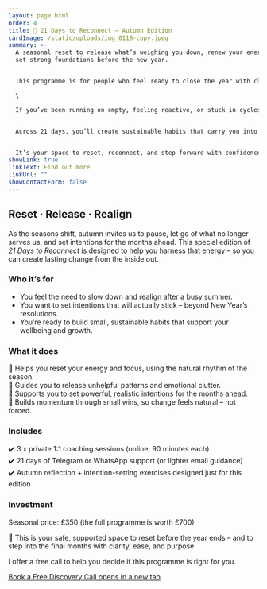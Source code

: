```yaml
---
layout: page.html
order: 4
title: 🍂 21 Days to Reconnect – Autumn Edition
cardImage: /static/uploads/img_0118-copy.jpeg
summary: >-
  A seasonal reset to release what’s weighing you down, renew your energy, and
  set strong foundations before the new year.


  This programme is for people who feel ready to close the year with clarity and purpose, instead of dragging old habits and pressure into January. \

  \

  If you’ve been running on empty, feeling reactive, or stuck in cycles that drain you, this is your chance to pause, reset, and realign.


  Across 21 days, you’ll create sustainable habits that carry you into the new year with more balance, ease, and energy – so change feels natural, not forced.


  It’s your space to reset, reconnect, and step forward with confidence.
showLink: true
linkText: Find out more
linkUrl: ""
showContactForm: false
---
```

## **Reset · Release · Realign**

As the seasons shift, autumn invites us to pause, let go of what no longer serves us, and set intentions for the months ahead. This special edition of *21 Days to Reconnect* is designed to help you harness that energy – so you can create lasting change from the inside out.

### Who it’s for

* You feel the need to slow down and realign after a busy summer.
* You want to set intentions that will actually stick – beyond New Year’s resolutions.
* You’re ready to build small, sustainable habits that support your wellbeing and growth.

### What it does

🍂 Helps you reset your energy and focus, using the natural rhythm of the season.\
🍂 Guides you to release unhelpful patterns and emotional clutter.\
🍂 Supports you to set powerful, realistic intentions for the months ahead.\
🍂 Builds momentum through small wins, so change feels natural – not forced.

### Includes

✔️ 3 x private 1:1 coaching sessions (online, 90 minutes each)\
✔️ 21 days of Telegram or WhatsApp support (or lighter email guidance)\
✔️ Autumn reflection + intention-setting exercises designed just for this edition

### Investment

Seasonal price: £350 (the full programme is worth £700)

🍂 This is your safe, supported space to reset before the year ends – and to step into the final months with clarity, ease, and purpose.

I offer a free call to help you decide if this programme is right for you.

<a href="https://claudiadecarlo.zohobookings.eu/#/240577000000038054" rel="noopener noreferrer" class="btn" target="_blank">Book a Free Discovery Call <span class="sr-only">opens in a new tab</span></a>
